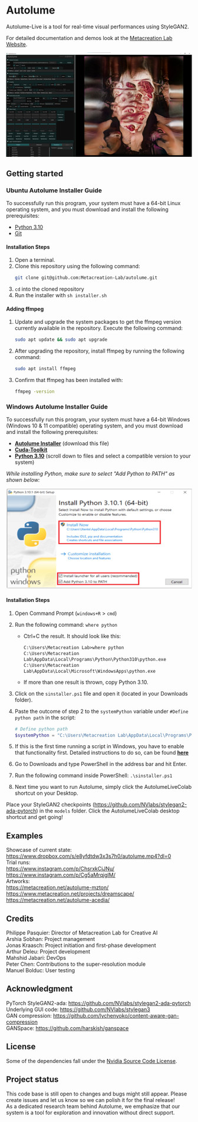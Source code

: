 # Autolume

Autolume-Live is a tool for real-time visual performances using StyleGAN2.

For detailed documentation and demos look at the [Metacreation Lab Website](https://www.metacreation.net/autolume).

![Autolume-live Screen](images/autolume-screen.png)

## Getting started
### Ubuntu Autolume Installer Guide
To successfully run this program, your system must have a 64-bit Linux operating system, and you must download and install the following prerequisites:
- [Python 3.10](https://www.python.org/downloads/)
- [Git](https://git-scm.com/)

#### Installation Steps

1. Open a terminal.
2. Clone this repository using the following command:
   ```bash
   git clone git@github.com:Metacreation-Lab/autolume.git
   ```
3. `cd` into the cloned repository
4. Run the installer with `sh installer.sh`

#### Adding ffmpeg

1. Update and upgrade the system packages to get the ffmpeg version currently available in the repository. Execute the following command:
   ```bash
   sudo apt update && sudo apt upgrade
   ```
2. After upgrading the repository, install ffmpeg by running the following command:
   ```bash
   sudo apt install ffmpeg
   ```
3. Confirm that ffmpeg has been installed with:
   ```bash
   ffmpeg -version
   ```

### Windows Autolume Installer Guide

To successfully run this program, your system must have a 64-bit Windows (Windows 10 & 11 compatible) operating system, and you must download and install the following prerequisites:

- **[Autolume Installer](sinstaller.ps1)** (download this file)
- **[Cuda-Toolkit](https://developer.nvidia.com/cuda-11-7-0-download-archive)**
- **[Python 3.10](https://www.python.org/downloads/release/python-3100/)** (scroll down to files and select a compatible version to your system)

*While installing Python, make sure to select "Add Python to PATH" as shown below:*

![Add Python to PATH](images/python-install.png)

#### Installation Steps

1. Open Command Prompt (`windows+R` > `cmd`)
2. Run the following command: `where python`
   - Ctrl+C the result. It should look like this:
     ```
     C:\Users\Metacreation Lab>where python
     C:\Users\Metacreation Lab\AppData\Local\Programs\Python\Python310\python.exe
     C:\Users\Metacreation Lab\AppData\Local\Microsoft\WindowsApps\python.exe
     ```
   - If more than one result is thrown, copy Python 3.10.

3. Click on the `sinstaller.ps1` file and open it (located in your Downloads folder).
4. Paste the outcome of step 2 to the `systemPython` variable under `#Define python path` in the script:
   ```powershell
   # Define python path
   $systemPython = "C:\Users\Metacreation Lab\AppData\Local\Programs\Python\Python310\python.exe"
   ```

5. If this is the first time running a script in Windows, you have to enable that functionality first. Detailed instructions to do so, can be found **[here](https://medium.com/@dfarkhod/how-to-enable-powershell-script-execution-in-windows-10-49f2b182649d)**

6. Go to Downloads and type PowerShell in the address bar and hit Enter.
7. Run the following command inside PowerShell: `.\sinstaller.ps1`
8. Next time you want to run Autolume, simply click the AutolumeLiveColab shortcut on your Desktop.

Place your StyleGAN2 checkpoints (https://github.com/NVlabs/stylegan2-ada-pytorch) in the `models` folder.
Click the AutolumeLiveColab desktop shortcut and get going!

## Examples

Showcase of current state: https://www.dropbox.com/s/e8yfdtdw3x3s7h0/autolume.mp4?dl=0 \
Trial runs:\
    https://www.instagram.com/p/ChsrxkCjJNu/ \
    https://www.instagram.com/p/Cg5aMrqjgIM/ \
Artworks: \
    https://metacreation.net/autolume-mzton/ \
    https://www.metacreation.net/projects/dreamscape/ \
    https://metacreation.net/autolume-acedia/ 

## Credits
Philippe Pasquier: Director of Metacreation Lab for Creative AI \
Arshia Sobhan: Project management \
Jonas Kraasch: Project initiation and first-phase development \
Arthur Deleu: Project development \
Mahshid Jabari: DevOps \
Peter Chen: Contributions to the super-resolution module \
Manuel Bolduc: User testing

## Acknowledgment
PyTorch StyleGAN2-ada: https://github.com/NVlabs/stylegan2-ada-pytorch \
Underlying GUI code: https://github.com/NVlabs/stylegan3 \
GAN compression: https://github.com/lychenyoko/content-aware-gan-compression \
GANSpace: https://github.com/harskish/ganspace

## License
Some of the dependencies fall under the [Nvidia Source Code License](https://github.com/NVlabs/stylegan2-ada-pytorch/blob/main/LICENSE.txt).

## Project status
This code base is still open to changes and bugs might still appear. Please create issues and let us know so we can polish it for the final release! \
As a dedicated research team behind Autolume, we emphasize that our system is a tool for exploration and innovation without direct support.

